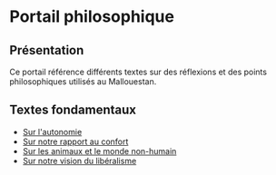 # Portail philosophique

## Présentation

Ce portail référence différents textes sur des réflexions et des points philosophiques utilisés au Mallouestan.

## Textes fondamentaux

- [Sur l'autonomie](./autonomie)
- [Sur notre rapport au confort](./confort)
- [Sur les animaux et le monde non-humain](./environnement)
- [Sur notre vision du libéralisme](./autonomie)
